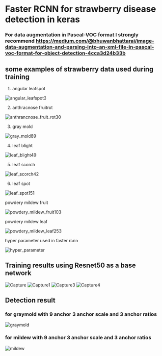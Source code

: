 # Faster RCNN for strawberry disease detection in keras

### For data augmentation in Pascal-VOC format I strongly recommend https://medium.com/@bhuwanbhattarai/image-data-augmentation-and-parsing-into-an-xml-file-in-pascal-voc-format-for-object-detection-4cca3d24b33b
## some examples of strawberry data used during training
1) angular leafspot

![angular_leafspot3](https://user-images.githubusercontent.com/26374302/62831186-3261f280-bc56-11e9-9c56-0cc6e82d78a2.jpg)

2) anthracnose fruitrot

![anthrancnose_fruit_rot30](https://user-images.githubusercontent.com/26374302/62831197-5291b180-bc56-11e9-9cea-71a943dd6539.jpg)

3) gray mold

![gray_mold89](https://user-images.githubusercontent.com/26374302/62831209-79e87e80-bc56-11e9-90c0-275c40062530.jpg)

4) leaf blight

![leaf_blight49](https://user-images.githubusercontent.com/26374302/62831223-a7352c80-bc56-11e9-92e0-51de2367ae00.jpg)

5) leaf scorch

![leaf_scorch42](https://user-images.githubusercontent.com/26374302/62831173-00e92700-bc56-11e9-8e9a-d0af1cc174e1.jpg)

6) leaf spot

![leaf_spot151](https://user-images.githubusercontent.com/26374302/62831235-cfbd2680-bc56-11e9-9335-d7bec1b917c6.jpg)

powdery mildew fruit

![powdery_mildew_fruit103](https://user-images.githubusercontent.com/26374302/62831244-f11e1280-bc56-11e9-9d6e-02b99df126ce.jpg)

powdery mildew leaf 

![powdery_mildew_leaf253](https://user-images.githubusercontent.com/26374302/62831259-190d7600-bc57-11e9-98ae-c1bf1af38bf2.jpg)


hyper parameter used in faster rcnn

![hyper_parameter](https://user-images.githubusercontent.com/26374302/62831269-4b1ed800-bc57-11e9-81c9-bbf89fe6be3e.JPG)

## Training results using Resnet50 as a base network

![Capture](https://user-images.githubusercontent.com/26374302/62830949-47d51d80-bc52-11e9-907c-50af4895beec.JPG)
![Capture1](https://user-images.githubusercontent.com/26374302/62830961-88349b80-bc52-11e9-987c-69d4fbbf8481.JPG)
![Capture3](https://user-images.githubusercontent.com/26374302/62830969-ab5f4b00-bc52-11e9-8ead-914fdb057c52.JPG)
![Capture4](https://user-images.githubusercontent.com/26374302/62830976-c0d47500-bc52-11e9-826c-010fdfcf237b.JPG)

## Detection result 
### for graymold with 9 anchor 3 anchor scale and 3 anchor ratios

![graymold](https://user-images.githubusercontent.com/26374302/62831332-3db61d80-bc58-11e9-8932-09cc242a4477.JPG)

### for mildew with 9 anchor 3 anchor scale and 3 anchor ratios

![mildew](https://user-images.githubusercontent.com/26374302/62831347-91286b80-bc58-11e9-8d1f-ef60a8b6081b.JPG)

